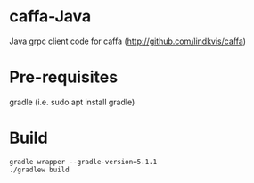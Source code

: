 # caffa-Java
Java grpc client code for caffa (http://github.com/lindkvis/caffa)

# Pre-requisites
gradle (i.e. sudo apt install gradle)

# Build
```
gradle wrapper --gradle-version=5.1.1
./gradlew build
```